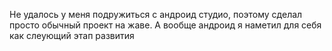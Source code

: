 Не удалось у меня подружиться с андроид студио, поэтому сделал просто обычный проект на жаве. А вообще андроид я наметил для себя как слеующий этап развития
